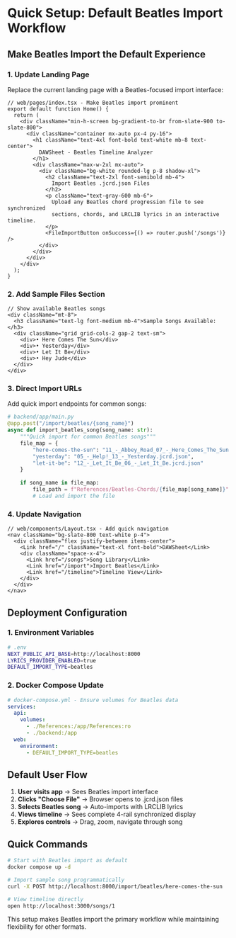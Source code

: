 # Quick Setup: Default Beatles Import Workflow

## Make Beatles Import the Default Experience

### 1. Update Landing Page

Replace the current landing page with a Beatles-focused import interface:

```tsx
// web/pages/index.tsx - Make Beatles import prominent
export default function Home() {
  return (
    <div className="min-h-screen bg-gradient-to-br from-slate-900 to-slate-800">
      <div className="container mx-auto px-4 py-16">
        <h1 className="text-4xl font-bold text-white mb-8 text-center">
          DAWSheet - Beatles Timeline Analyzer
        </h1>
        <div className="max-w-2xl mx-auto">
          <div className="bg-white rounded-lg p-8 shadow-xl">
            <h2 className="text-2xl font-semibold mb-4">
              Import Beatles .jcrd.json Files
            </h2>
            <p className="text-gray-600 mb-6">
              Upload any Beatles chord progression file to see synchronized 
              sections, chords, and LRCLIB lyrics in an interactive timeline.
            </p>
            <FileImportButton onSuccess={() => router.push('/songs')} />
          </div>
        </div>
      </div>
    </div>
  );
}
```

### 2. Add Sample Files Section

```tsx
// Show available Beatles songs
<div className="mt-8">
  <h3 className="text-lg font-medium mb-4">Sample Songs Available:</h3>
  <div className="grid grid-cols-2 gap-2 text-sm">
    <div>• Here Comes The Sun</div>
    <div>• Yesterday</div>
    <div>• Let It Be</div>
    <div>• Hey Jude</div>
  </div>
</div>
```

### 3. Direct Import URLs

Add quick import endpoints for common songs:

```python
# backend/app/main.py
@app.post("/import/beatles/{song_name}")
async def import_beatles_song(song_name: str):
    """Quick import for common Beatles songs"""
    file_map = {
        "here-comes-the-sun": "11_-_Abbey_Road_07_-_Here_Comes_The_Sun.jcrd.json",
        "yesterday": "05_-_Help!_13_-_Yesterday.jcrd.json",
        "let-it-be": "12_-_Let_It_Be_06_-_Let_It_Be.jcrd.json"
    }
    
    if song_name in file_map:
        file_path = f"References/Beatles-Chords/{file_map[song_name]}"
        # Load and import the file
```

### 4. Update Navigation

```tsx
// web/components/Layout.tsx - Add quick navigation
<nav className="bg-slate-800 text-white p-4">
  <div className="flex justify-between items-center">
    <Link href="/" className="text-xl font-bold">DAWSheet</Link>
    <div className="space-x-4">
      <Link href="/songs">Song Library</Link>
      <Link href="/import">Import Beatles</Link>
      <Link href="/timeline">Timeline View</Link>
    </div>
  </div>
</nav>
```

## Deployment Configuration

### 1. Environment Variables

```bash
# .env
NEXT_PUBLIC_API_BASE=http://localhost:8000
LYRICS_PROVIDER_ENABLED=true
DEFAULT_IMPORT_TYPE=beatles
```

### 2. Docker Compose Update

```yaml
# docker-compose.yml - Ensure volumes for Beatles data
services:
  api:
    volumes:
      - ./References:/app/References:ro
      - ./backend:/app
  web:
    environment:
      - DEFAULT_IMPORT_TYPE=beatles
```

## Default User Flow

1. **User visits app** → Sees Beatles import interface
2. **Clicks "Choose File"** → Browser opens to .jcrd.json files  
3. **Selects Beatles song** → Auto-imports with LRCLIB lyrics
4. **Views timeline** → Sees complete 4-rail synchronized display
5. **Explores controls** → Drag, zoom, navigate through song

## Quick Commands

```bash
# Start with Beatles import as default
docker compose up -d

# Import sample song programmatically  
curl -X POST http://localhost:8000/import/beatles/here-comes-the-sun

# View timeline directly
open http://localhost:3000/songs/1
```

This setup makes Beatles import the primary workflow while maintaining flexibility for other formats.